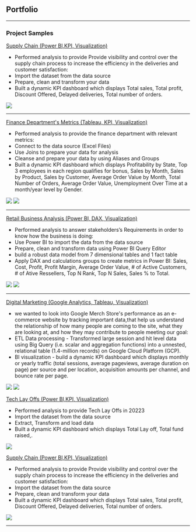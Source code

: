## Portfolio

---

### Project Samples

[Supply Chain (Power BI,KPI, Visualization)](https://github.com/gabrielleMonkam/portfolios/edit/master/index.md)
-	Performed analysis to provide Provide visibility and control over the supply chain process to increase the efficiency in the deliveries and customer satisfaction:
-	Import the dataset from the data source
-	Prepare, clean and transform  your data 
-	Built a dynamic KPI dashboard which displays Total sales, Total profit, Discount Offered, Delayed deliveries, Total number of orders.
<img src="images/supply chain 2.png?raw=true"/>



---
[Finance Department's Metrics (Tableau, KPI, Visualization)](https://github.com/gabrielleMonkam/portfolios/edit/master/index.md)
-	Performed analysis to provide the finance department with relevant metrics:
-	Connect to the data source (Excel Files)
-	Use Joins to prepare your data for analysis
-	Cleanse and prepare your data by using Aliases and Groups
-	Built a dynamic KPI dashboard which displays Profitability by State, Top 3 employees in each region qualifies for bonus, Sales by Month, Sales by Product, Sales by Customer, Average Order Value by Month, Total Number of Orders, Average Order Value, Unemployment Over Time at a month/year level by Gender. 
<img src="images/Untitled.png?raw=true"/>
<img src="images/Untitled2.png?raw=true"/>


---
[Retail Business Analysis (Power BI, DAX, Visualization)](https://github.com/gabrielleMonkam/portfolios/edit/master/index.md)
-	Performed analysis to answer stakeholders’s Requirements  in order to know how the business is doing:
-	Use Power BI to import the data from the data source
-	Prepare, clean and transform data using Power BI Query Editor 
-	build a robust data model from 7 dimensional tables and 1 fact table
-	Apply DAX and calculations groups to create metrics in Power BI: Sales, Cost, Profit, Profit Margin, Average Order Value, # of Active Customers, # of Ative Ressellers, Top N Rank, Top N Sales, Sales % to Total.
<img src="images/Retail Dash2.png?raw=true"/>
<img src="images/Retail Dashboard.png?raw=true"/>



---
[Digital Marketing (Google Analytics, Tableau, Visualization)](https://github.com/gabrielleMonkam/portfolios/edit/master/index.md)
-	 we wanted to look into Google Merch Store's performance as an e-commerce website by tracking important data,that help us understand the relationship of how many people are coming to the site, what they are looking at, and how they may contribute to people meeting our goal:
-	 ETL Data processing - Transformed large session and hit level data using Big Query (i.e. scalar and aggregation functions) into a unnested, relational table (1.4-million records) on Google Cloud Platform (GCP).
-	 BI visualization - build a dynamic KPI dashboard which displays monthly or yearly traffic (total sessions, average pageviews, average duration on page) per source and per location, acquisition amounts per channel, and bounce rate per page.
<img src="images/Digital marketing1.png?raw=true"/>
<img src="images/Digital marketing2.png?raw=true"/>


[Tech Lay Offs (Power BI,KPI, Visualization)](https://github.com/gabrielleMonkam/portfolios/edit/master/index.md)
-	Performed analysis to provide Tech Lay Offs in 20223
-	Import the dataset from the data source
-	Extract, Transform and load data 
-	Built a dynamic KPI dashboard which displays Total Lay off, Total fund raised,.
<img src="images/Tech Lay Offs Analysis.pdf.png?raw=true"/>

[Supply Chain (Power BI,KPI, Visualization)](https://github.com/gabrielleMonkam/portfolios/edit/master/index.md)
-	Performed analysis to provide Provide visibility and control over the supply chain process to increase the efficiency in the deliveries and customer satisfaction:
-	Import the dataset from the data source
-	Prepare, clean and transform  your data 
-	Built a dynamic KPI dashboard which displays Total sales, Total profit, Discount Offered, Delayed deliveries, Total number of orders.
<img src="images/supply chain 2.png?raw=true"/>

---

<!-- Remove above link if you don't want to attibute -->
